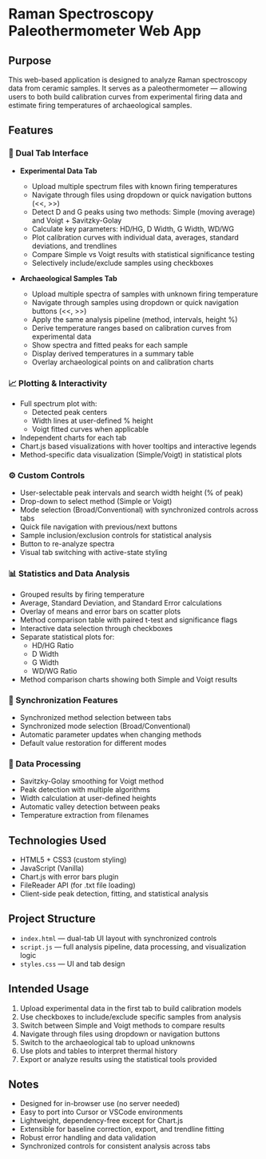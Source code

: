 # Raman Spectroscopy Paleothermometer Web App

## Purpose

This web-based application is designed to analyze Raman spectroscopy data from ceramic samples. It serves as a paleothermometer — allowing users to both build calibration curves from experimental firing data and estimate firing temperatures of archaeological samples.

## Features

### 🔬 Dual Tab Interface
- **Experimental Data Tab**
  - Upload multiple spectrum files with known firing temperatures
  - Navigate through files using dropdown or quick navigation buttons (<<, >>)
  - Detect D and G peaks using two methods: Simple (moving average) and Voigt + Savitzky-Golay
  - Calculate key parameters: HD/HG, D Width, G Width, WD/WG
  - Plot calibration curves with individual data, averages, standard deviations, and trendlines
  - Compare Simple vs Voigt results with statistical significance testing
  - Selectively include/exclude samples using checkboxes

- **Archaeological Samples Tab**
  - Upload multiple spectra of samples with unknown firing temperature
  - Navigate through samples using dropdown or quick navigation buttons (<<, >>)
  - Apply the same analysis pipeline (method, intervals, height %)
  - Derive temperature ranges based on calibration curves from experimental data
  - Show spectra and fitted peaks for each sample
  - Display derived temperatures in a summary table
  - Overlay archaeological points on and calibration charts 

### 📈 Plotting & Interactivity
- Full spectrum plot with:
  - Detected peak centers
  - Width lines at user-defined % height
  - Voigt fitted curves when applicable
- Independent charts for each tab
- Chart.js based visualizations with hover tooltips and interactive legends
- Method-specific data visualization (Simple/Voigt) in statistical plots

### ⚙️ Custom Controls
- User-selectable peak intervals and search width height (% of peak)
- Drop-down to select method (Simple or Voigt)
- Mode selection (Broad/Conventional) with synchronized controls across tabs
- Quick file navigation with previous/next buttons
- Sample inclusion/exclusion controls for statistical analysis
- Button to re-analyze spectra
- Visual tab switching with active-state styling

### 📊 Statistics and Data Analysis
- Grouped results by firing temperature
- Average, Standard Deviation, and Standard Error calculations
- Overlay of means and error bars on scatter plots
- Method comparison table with paired t-test and significance flags
- Interactive data selection through checkboxes
- Separate statistical plots for:
  - HD/HG Ratio
  - D Width
  - G Width
  - WD/WG Ratio
- Method comparison charts showing both Simple and Voigt results

### 🔄 Synchronization Features
- Synchronized method selection between tabs
- Synchronized mode selection (Broad/Conventional)
- Automatic parameter updates when changing methods
- Default value restoration for different modes

### 🧮 Data Processing
- Savitzky-Golay smoothing for Voigt method
- Peak detection with multiple algorithms
- Width calculation at user-defined heights
- Automatic valley detection between peaks
- Temperature extraction from filenames

## Technologies Used

- HTML5 + CSS3 (custom styling)
- JavaScript (Vanilla)
- Chart.js with error bars plugin
- FileReader API (for .txt file loading)
- Client-side peak detection, fitting, and statistical analysis

## Project Structure

- `index.html` — dual-tab UI layout with synchronized controls
- `script.js` — full analysis pipeline, data processing, and visualization logic
- `styles.css` — UI and tab design

## Intended Usage

1. Upload experimental data in the first tab to build calibration models
2. Use checkboxes to include/exclude specific samples from analysis
3. Switch between Simple and Voigt methods to compare results
4. Navigate through files using dropdown or navigation buttons
5. Switch to the archaeological tab to upload unknowns
6. Use plots and tables to interpret thermal history
7. Export or analyze results using the statistical tools provided

## Notes

- Designed for in-browser use (no server needed)
- Easy to port into Cursor or VSCode environments
- Lightweight, dependency-free except for Chart.js
- Extensible for baseline correction, export, and trendline fitting
- Robust error handling and data validation
- Synchronized controls for consistent analysis across tabs